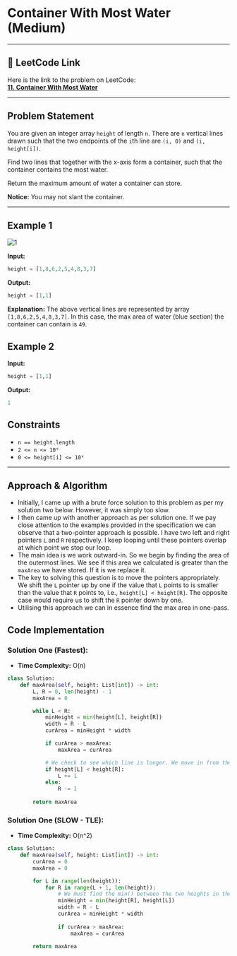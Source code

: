 # Container With Most Water (Medium)

---

## 🔗 LeetCode Link

Here is the link to the problem on LeetCode:  
[**11. Container With Most Water**](https://leetcode.com/problems/container-with-most-water/)

---

## **Problem Statement**

You are given an integer array `height` of length `n`. There are `n` vertical lines drawn such that the two endpoints of the `i`th line are `(i, 0)` and `(i, height[i])`.

Find two lines that together with the x-axis form a container, such that the container contains the most water.

Return the maximum amount of water a container can store.

**Notice:** You may not slant the container.

---

## **Example 1**

![1](https://github.com/user-attachments/assets/72b75bc3-3c86-4f63-a527-0178f54fda04)


**Input:**
```python
height = [1,8,6,2,5,4,8,3,7]
```

**Output:**
```python
height = [1,1]
```

**Explanation:**
The above vertical lines are represented by array `[1,8,6,2,5,4,8,3,7]`.
In this case, the max area of water (blue section) the container can contain is `49`.

## **Example 2**

**Input:**
```python
height = [1,1]
```

**Output:**
```python
1
```

## Constraints

- `n == height.length`
- `2 <= n <= 10⁵`
- `0 <= height[i] <= 10⁴`

---

## Approach & Algorithm

- Initially, I came up with a brute force solution to this problem as per my solution two below. However, it was simply too slow.
- I then came up with another approach as per solution one. If we pay close attention to the examples provided in the specification we can observe that a two-pointer approach is possible. I have two left and right pointers `L` and `R` respectively. I keep looping until these pointers overlap at which point we stop our loop.
- The main idea is we work outward-in. So we begin by finding the area of the outermost lines. We see if this area we calculated is greater than the `maxArea` we have stored. If it is we replace it.
- The key to solving this question is to move the pointers appropriately. We shift the `L` pointer up by one if the value that `L` points to is smaller than the value that `R` points to, i.e., `height[L] < height[R]`. The opposite case would require us to shift the `R` pointer down by one.
- Utilising this approach we can in essence find the max area in one-pass.

## Code Implementation

### Solution One (Fastest):

- **Time Complexity:** O(n)

```python
class Solution:
    def maxArea(self, height: List[int]) -> int:
        L, R = 0, len(height) - 1
        maxArea = 0

        while L < R:
            minHeight = min(height[L], height[R])
            width = R - L
            curArea = minHeight * width

            if curArea > maxArea:
                maxArea = curArea

            # We check to see which line is longer. We move in from the side where the line is shorter.
            if height[L] < height[R]:
                L += 1
            else:
                R -= 1
        
        return maxArea
```

### Solution One (SLOW - TLE):

- **Time Complexity:** O(n^2)

```python
class Solution:
    def maxArea(self, height: List[int]) -> int:
        curArea = 0
        maxArea = 0

        for L in range(len(height)):
            for R in range(L + 1, len(height)):
                # We must find the min() between the two heights in the array.
                minHeight = min(height[R], height[L])
                width = R - L
                curArea = minHeight * width
                
                if curArea > maxArea:
                    maxArea = curArea

        return maxArea
```
